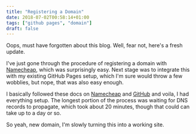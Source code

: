 ```yaml
---
title: "Registering a Domain"
date: 2018-07-02T00:58:14+01:00
tags: ["github pages", "domain"]
draft: false
---
```


Oops, must have forgotten about this blog. Well, fear not, here's a fresh update.

I've just gone through the procedure of registering a domain with [Namecheap](https://www.namecheap.com/), which was surprisingly easy. Next stage was to integrate this with my existing GitHub Pages setup, which I'm sure would throw a few wobblies, but nope, that was also easy enough.

I basically followed these docs on [Namecheap](https://www.namecheap.com/support/knowledgebase/article.aspx/9645/2208/how-do-i-link-my-domain-to-github-pages) and [GitHub](https://help.github.com/articles/using-a-custom-domain-with-github-pages/) and voila, I had everything setup. The longest portion of the process was waiting for DNS records to propagate, which took about 20 minutes, though that could can take up to a day or so.

So yeah, new domain, I'm slowly turning this into a working site.